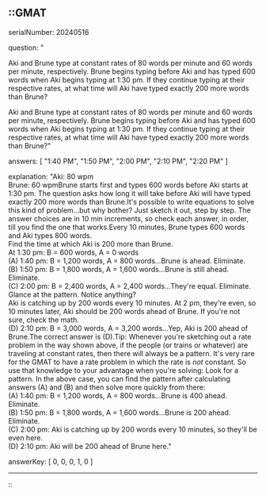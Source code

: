 ::GMAT
---


serialNumber: 20240516

question: "<p>Aki and Brune type at constant rates of 80 words per minute and 60 words per minute, respectively. Brune begins typing before Aki and has typed 600 words when Aki begins typing at 1:30 pm. If they continue typing at their respective rates, at what time will Aki have typed exactly 200 more words than Brune?</p>Aki and Brune type at constant rates of 80 words per minute and 60 words per minute, respectively. Brune begins typing before Aki and has typed 600 words when Aki begins typing at 1:30 pm. If they continue typing at their respective rates, at what time will Aki have typed exactly 200 more words than Brune?"

answers: [
  "1:40 PM",
  "1:50 PM",
  "2:00 PM",
  "2:10 PM",
  "2:20 PM"
]

explanation: "Aki: 80 wpm<br>Brune: 60 wpmBrune starts first and types 600 words before Aki starts at 1:30 pm. The question asks how long it will take before Aki will have typed exactly 200 more words than Brune.It's possible to write equations to solve this kind of problem...but why bother? Just sketch it out, step by step. The answer choices are in 10 min increments, so check each answer, in order, till you find the one that works.Every 10 minutes, Brune types 600 words and Aki types 800 words.<br>Find the time at which Aki is 200 more than Brune.<br>At 1:30 pm: B = 600 words, A = 0 words<br>(A) 1:40 pm: B = 1,200 words, A = 800 words...Brune is ahead. Eliminate.<br>(B) 1:50 pm: B = 1,800 words, A = 1,600 words...Brune is still ahead. Eliminate.<br>(C) 2:00 pm: B = 2,400 words, A = 2,400 words...They're equal. Eliminate.<br>Glance at the pattern. Notice anything? <br>Aki is catching up by 200 words every 10 minutes. At 2 pm, they're even, so 10 minutes later, Aki should be 200 words ahead of Brune. If you're not sure, check the math.<br>(D) 2:10 pm: B = 3,000 words, A = 3,200 words...Yep, Aki is 200 ahead of Brune.The correct answer is (D).Tip: Whenever you're sketching out a rate problem in the way shown above, if the people (or trains or whatever) are traveling at constant rates, then there will always be a pattern. It's very rare for the GMAT to have a rate problem in which the rate is <i>not</i> constant. So use that knowledge to your advantage when you're solving: Look for a pattern. In the above case, you can find the pattern after calculating answers (A) and (B) and then solve more quickly from there:<br>(A) 1:40 pm: B = 1,200 words, A = 800 words...Brune is 400 ahead. Eliminate.<br>(B) 1:50 pm: B = 1,800 words, A = 1,600 words...Brune is 200 ahead. Eliminate.<br>(C) 2:00 pm: Aki is catching up by 200 words every 10 minutes, so they'll be even here.<br>(D) 2:10 pm: Aki will be 200 ahead of Brune here."

answerKey: [
  0, 
  0, 
  0, 
  1, 
  0
]



---
::